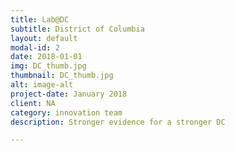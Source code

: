 ```yaml
---
title: Lab@DC
subtitle: District of Columbia
layout: default
modal-id: 2
date: 2018-01-01
img: DC_thumb.jpg
thumbnail: DC_thumb.jpg
alt: image-alt
project-date: January 2018
client: NA
category: innovation team
description: Stronger evidence for a stronger DC

---
```

